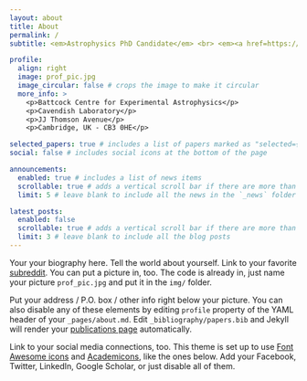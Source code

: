 ```yaml
---
layout: about
title: About
permalink: /
subtitle: <em>Astrophysics PhD Candidate</em> <br> <em><a href=https://www.cavendishradiocosmology.com/>Radio Astronomy and Cosmology</a></em> <br> <em><a href=https://www.kicc.cam.ac.uk/>Kavli Institute for Cosmology</a></em> <br> <em><a href=https://www.phy.cam.ac.uk/>Cavendish Laboratory, University of Cambridge</a></em>

profile:
  align: right
  image: prof_pic.jpg
  image_circular: false # crops the image to make it circular
  more_info: >
    <p>Battcock Centre for Experimental Astrophysics</p>
    <p>Cavendish Laboratory</p>
    <p>JJ Thomson Avenue</p>
    <p>Cambridge, UK - CB3 0HE</p>

selected_papers: true # includes a list of papers marked as "selected={true}"
social: false # includes social icons at the bottom of the page

announcements:
  enabled: true # includes a list of news items
  scrollable: true # adds a vertical scroll bar if there are more than 3 news items
  limit: 5 # leave blank to include all the news in the `_news` folder

latest_posts:
  enabled: false
  scrollable: true # adds a vertical scroll bar if there are more than 3 new posts items
  limit: 3 # leave blank to include all the blog posts
---
```


Your your biography here. Tell the world about yourself. Link to your favorite [subreddit](http://reddit.com). You can put a picture in, too. The code is already in, just name your picture `prof_pic.jpg` and put it in the `img/` folder.

Put your address / P.O. box / other info right below your picture. You can also disable any of these elements by editing `profile` property of the YAML header of your `_pages/about.md`. Edit `_bibliography/papers.bib` and Jekyll will render your [publications page](/al-folio/publications/) automatically.

Link to your social media connections, too. This theme is set up to use [Font Awesome icons](https://fontawesome.com/) and [Academicons](https://jpswalsh.github.io/academicons/), like the ones below. Add your Facebook, Twitter, LinkedIn, Google Scholar, or just disable all of them.
